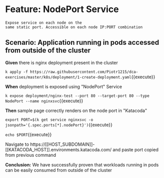 # Feature: NodePort Service

    Expose service on each node on the
    same static port. Accessible on each node IP:PORT combination

## Scenario: Application running in pods accessed from outside of the cluster

**Given** there is nginx deployment present in the cluster

`k apply -f https://raw.githubusercontent.com/Piotr1215/dca-exercises/master/k8s/deployment/1-create-deployment.yaml`{{execute}}

**When** deployment is exposed using "NodePort" Service

`k expose deployment/nginx-test --port 80 --target-port 80 --type NodePort --name nginxsvc`{{execute}}

**Then** sample page correctly renders on the node port in "Katacoda"

`export PORT=$(k get service nginxsvc -o jsonpath='{.spec.ports[*].nodePort}')`{{execute}}

`echo $PORT`{{execute}}

Navigate to https://[[HOST_SUBDOMAIN]]-[[KATACODA_HOST]].environments.katacoda.com/ and paste port copied from previous command

**Conclusion:** We have successfully proven that workloads running in pods can be easily consumed from outside of the cluster
